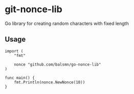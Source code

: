 # git-nonce-lib
Go library for creating random characters with fixed length

## Usage
```golang
import (
	"fmt"

	nonce "github.com/balsmn/go-nonce-lib"
)

func main() {
	fmt.Println(nonce.NewNonce(10))
}
```

